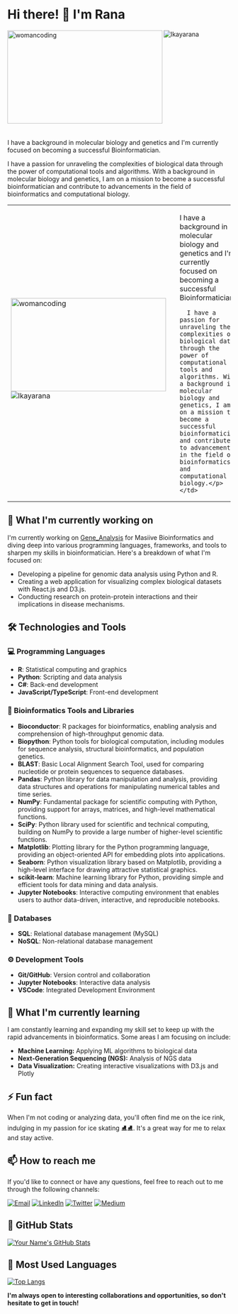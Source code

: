 # **Hi there! 👋 I'm Rana**

<image align="left" height="210px" alt="womancoding" width="350" src="https://media.giphy.com/media/v1.Y2lkPTc5MGI3NjExYWQ0Z2RvMnM2OGZrcTh5djQ5bzIwOGE3bHAyaWQxdjZ3anJodW9wbiZlcD12MV9naWZzX3NlYXJjaCZjdD1n/7A1dYzGilg6vLi9CLp/giphy.gif" />

<p align="left-end"> <img src="https://komarev.com/ghpvc/?username=lkayarana&label=Profile%20views&color=0e75b6&style=flat" alt="lkayarana" /> </p>

<div style="clear: both; height: 20px;"></div>

<p align="right-end">I have a background in molecular biology and genetics and I'm currently focused on becoming a successful Bioinformatician. 

I have a passion for unraveling the complexities of biological data through the power of computational tools and algorithms. With a background in molecular biology and genetics, I am on a mission to become a successful bioinformatician and contribute to advancements in the field of bioinformatics and computational biology.</p>

<table>
  <tr>
    <td>
      <img align="left" height="210px" alt="womancoding" width="350" src="https://media.giphy.com/media/v1.Y2lkPTc5MGI3NjExYWQ0Z2RvMnM2OGZrcTh5djQ5bzIwOGE3bHAyaWQxdjZ3anJodW9wbiZlcD12MV9naWZzX3NlYXJjaCZjdD1n/7A1dYzGilg6vLi9CLp/giphy.gif" />
      <p align="left-end"> <img src="https://komarev.com/ghpvc/?username=lkayarana&label=Profile%20views&color=0e75b6&style=flat" alt="lkayarana" /> </p>
    </td>
    <td style="padding-left: 20px;">
      <p align="right-end">I have a background in molecular biology and genetics and I'm currently focused on becoming a successful Bioinformatician. 

      I have a passion for unraveling the complexities of biological data through the power of computational tools and algorithms. With a background in molecular biology and genetics, I am on a mission to become a successful bioinformatician and contribute to advancements in the field of bioinformatics and computational biology.</p>
    </td>
  </tr>
</table>


## **🔭 What I'm currently working on**

I'm currently working on [Gene_Analysis](https://github.com/lkayarana/Gene_Analysis.git) for Masiive Bioinformatics and diving deep into various programming languages, frameworks, and tools to sharpen my skills in bioinformatician. Here's a breakdown of what I'm focused on:

- Developing a pipeline for genomic data analysis using Python and R.
- Creating a web application for visualizing complex biological datasets with React.js and D3.js.
- Conducting research on protein-protein interactions and their implications in disease mechanisms.



## 🛠 Technologies and Tools

### **💻 Programming Languages**

- **R**: Statistical computing and graphics
- **Python**: Scripting and data analysis
- **C#**: Back-end development
- **JavaScript/TypeScript**: Front-end development

### **🧬 Bioinformatics Tools and Libraries**

- **Bioconductor**: R packages for bioinformatics, enabling analysis and comprehension of high-throughput genomic data.
- **Biopython**: Python tools for biological computation, including modules for sequence analysis, structural bioinformatics, and population genetics.
- **BLAST**: Basic Local Alignment Search Tool, used for comparing nucleotide or protein sequences to sequence databases.
- **Pandas**: Python library for data manipulation and analysis, providing data structures and operations for manipulating numerical tables and time series.
- **NumPy**: Fundamental package for scientific computing with Python, providing support for arrays, matrices, and high-level mathematical functions.
- **SciPy**: Python library used for scientific and technical computing, building on NumPy to provide a large number of higher-level scientific functions.
- **Matplotlib**: Plotting library for the Python programming language, providing an object-oriented API for embedding plots into applications.
- **Seaborn**: Python visualization library based on Matplotlib, providing a high-level interface for drawing attractive statistical graphics.
- **scikit-learn**: Machine learning library for Python, providing simple and efficient tools for data mining and data analysis.
- **Jupyter Notebooks**: Interactive computing environment that enables users to author data-driven, interactive, and reproducible notebooks.

### **💾 Databases**

- **SQL**: Relational database management (MySQL)
- **NoSQL**: Non-relational database management

### **⚙ Development Tools**

- **Git/GitHub**: Version control and collaboration
- **Jupyter Notebooks**: Interactive data analysis
- **VSCode**: Integrated Development Environment


## **🌱 What I'm currently learning**

I am constantly learning and expanding my skill set to keep up with the rapid advancements in bioinformatics. Some areas I am focusing on include:

- **Machine Learning:** Applying ML algorithms to biological data
- **Next-Generation Sequencing (NGS):** Analysis of NGS data
- **Data Visualization:** Creating interactive visualizations with D3.js and Plotly

## **⚡ Fun fact**

When I'm not coding or analyzing data, you'll often find me on the ice rink, indulging in my passion for ice skating ⛸⛸. It's a great way for me to relax and stay active.

## **📫 How to reach me**

If you'd like to connect or have any questions, feel free to reach out to me through the following channels:

<a href="https://mail.google.com/mail/?view=cm&fs=1&tf=1&to=rana99kaya@gmail.com"><img src="https://img.icons8.com/color/48/000000/gmail.png" alt="Email" /></a> </a> <a href="https://www.linkedin.com/in/kaya-rana/"><img src="https://img.icons8.com/color/48/000000/linkedin.png" alt="LinkedIn" /></a> <a href="https://twitter.com/IRanaKaya"><img src="https://img.icons8.com/color/48/000000/twitter.png" alt="Twitter" /></a> <a href="https://medium.com/@ranakaya"><img src="https://img.icons8.com/color/48/000000/medium.png" alt="Medium" /></a>

## 🚀 GitHub Stats

[![Your Name's GitHub Stats](https://github-readme-stats.vercel.app/api?username=lkayarana&show_icons=true&theme=radical)](https://github.com/lkayarana)

## 💼 Most Used Languages

[![Top Langs](https://github-readme-stats.vercel.app/api/top-langs/?username=lkayarana&layout=compact&theme=radical)](https://github.com/lkayarana)

**I'm always open to interesting collaborations and opportunities, so don't hesitate to get in touch!**
